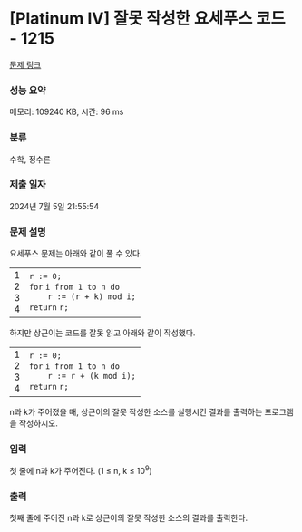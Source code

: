 # [Platinum IV] 잘못 작성한 요세푸스 코드 - 1215 

[문제 링크](https://www.acmicpc.net/problem/1215) 

### 성능 요약

메모리: 109240 KB, 시간: 96 ms

### 분류

수학, 정수론

### 제출 일자

2024년 7월 5일 21:55:54

### 문제 설명

<p>요세푸스 문제는 아래와 같이 풀 수 있다.</p>

<div><div id="highlighter_149129" class="syntaxhighlighter  c"><table border="0" cellpadding="0" cellspacing="0"><tbody><tr><td class="gutter"><div class="line number1 index0 alt2">1</div><div class="line number2 index1 alt1">2</div><div class="line number3 index2 alt2">3</div><div class="line number4 index3 alt1">4</div></td><td class="code"><div class="container"><div class="line number1 index0 alt2"><code class="c plain">r := 0;</code></div><div class="line number2 index1 alt1"><code class="c keyword bold">for</code> <code class="c plain">i from 1 to n </code><code class="c keyword bold">do</code></div><div class="line number3 index2 alt2"><code class="c spaces">    </code><code class="c plain">r := (r + k) mod i;</code></div><div class="line number4 index3 alt1"><code class="c keyword bold">return</code> <code class="c plain">r;</code></div></div></td></tr></tbody></table></div></div>

<p>하지만 상근이는 코드를 잘못 읽고 아래와 같이 작성했다.</p>

<div><div id="highlighter_656728" class="syntaxhighlighter  c"><table border="0" cellpadding="0" cellspacing="0"><tbody><tr><td class="gutter"><div class="line number1 index0 alt2">1</div><div class="line number2 index1 alt1">2</div><div class="line number3 index2 alt2">3</div><div class="line number4 index3 alt1">4</div></td><td class="code"><div class="container"><div class="line number1 index0 alt2"><code class="c plain">r := 0;</code></div><div class="line number2 index1 alt1"><code class="c keyword bold">for</code> <code class="c plain">i from 1 to n </code><code class="c keyword bold">do</code></div><div class="line number3 index2 alt2"><code class="c spaces">    </code><code class="c plain">r := r + (k mod i);</code></div><div class="line number4 index3 alt1"><code class="c keyword bold">return</code> <code class="c plain">r;</code></div></div></td></tr></tbody></table></div></div>

<p>n과 k가 주어졌을 때, 상근이의 잘못 작성한 소스를 실행시킨 결과를 출력하는 프로그램을 작성하시오.</p>

### 입력 

 <p>첫 줄에 n과 k가 주어진다. (1 ≤ n, k ≤ 10<sup>9</sup>)<br>
 </p>

### 출력 

 <p>첫째 줄에 주어진 n과 k로 상근이의 잘못 작성한 소스의 결과를 출력한다.</p>

